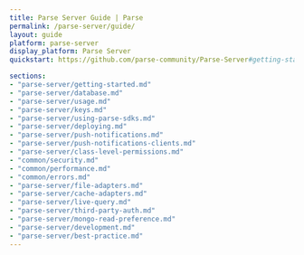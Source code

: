 ```yaml
---
title: Parse Server Guide | Parse
permalink: /parse-server/guide/
layout: guide
platform: parse-server
display_platform: Parse Server
quickstart: https://github.com/parse-community/Parse-Server#getting-started

sections:
- "parse-server/getting-started.md"
- "parse-server/database.md"
- "parse-server/usage.md"
- "parse-server/keys.md"
- "parse-server/using-parse-sdks.md"
- "parse-server/deploying.md"
- "parse-server/push-notifications.md"
- "parse-server/push-notifications-clients.md"
- "parse-server/class-level-permissions.md"
- "common/security.md"
- "common/performance.md"
- "common/errors.md"
- "parse-server/file-adapters.md"
- "parse-server/cache-adapters.md"
- "parse-server/live-query.md"
- "parse-server/third-party-auth.md"
- "parse-server/mongo-read-preference.md"
- "parse-server/development.md"
- "parse-server/best-practice.md"
---
```

